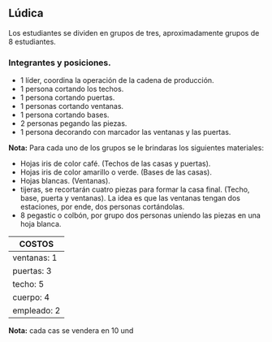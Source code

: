 ## Lúdica
	
Los estudiantes se dividen en grupos de tres, aproximadamente grupos de 8 estudiantes.

### Integrantes y posiciones.

*	1 líder, coordina la operación de la cadena de producción.
*	1 persona cortando los techos.
*	1 persona cortando puertas.
*	1 personas cortando ventanas.
*	1 persona cortando bases.
*	2 personas pegando las piezas.
*	1 persona decorando con marcador las ventanas y las puertas.

**Nota:**	Para cada uno de los grupos se le brindaras los siguientes materiales:

* Hojas iris de color café. (Techos de las casas y puertas).
*	Hojas iris de color amarillo o verde. (Bases de las casas).
*	Hojas blancas. (Ventanas).
*	tijeras, se recortarán cuatro piezas para formar la casa final. (Techo, base, puerta y ventanas). La idea es que las ventanas tengan dos estaciones, por ende, dos personas cortándolas.
*	8 pegastic o colbón, por grupo dos personas uniendo las piezas en una hoja blanca.

|    **COSTOS**   |
|-----------------|
|ventanas: 1      |
|puertas:  3      |
|techo:    5      |
|cuerpo:   4      |
|empleado: 2      |

**Nota:** cada cas se vendera en 10 und

